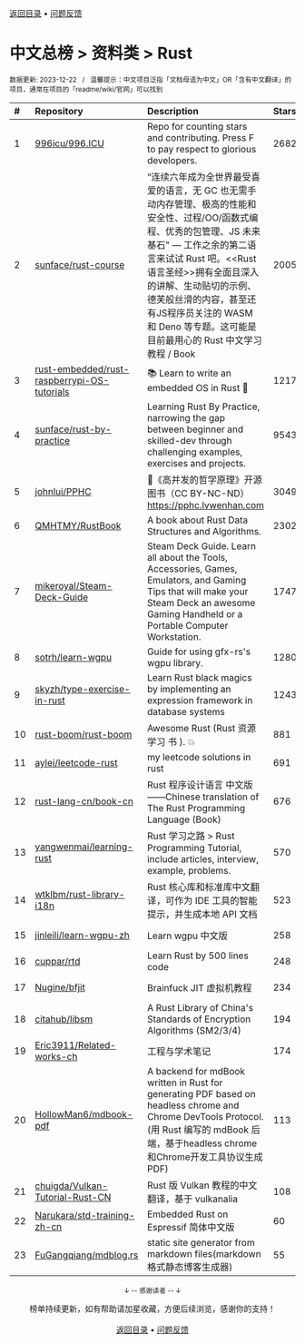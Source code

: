 <a href="https://gitee.com/GrowingGit/GitHub-Chinese-Top-Charts#github中文排行榜">返回目录</a> • <a href="/content/docs/feedback.md">问题反馈</a>

# 中文总榜 > 资料类 > Rust
<sub>数据更新: 2023-12-22&nbsp;&nbsp;&nbsp;/&nbsp;&nbsp;&nbsp;温馨提示：中文项目泛指「文档母语为中文」OR「含有中文翻译」的项目，通常在项目的「readme/wiki/官网」可以找到</sub>

|#|Repository|Description|Stars|Updated|
|:-|:-|:-|:-|:-|
|1|[996icu/996.ICU](https://github.com/996icu/996.ICU)|Repo for counting stars and contributing. Press F to pay respect to glorious developers.|268284|2023-12-13|
|2|[sunface/rust-course](https://github.com/sunface/rust-course)|“连续六年成为全世界最受喜爱的语言，无 GC 也无需手动内存管理、极高的性能和安全性、过程/OO/函数式编程、优秀的包管理、JS 未来基石" — 工作之余的第二语言来试试 Rust 吧。<<Rust语言圣经>>拥有全面且深入的讲解、生动贴切的示例、德芙般丝滑的内容，甚至还有JS程序员关注的 WASM 和 Deno 等专题。这可能是目前最用心的 Rust 中文学习教程 / Book |20054|2023-12-20|
|3|[rust-embedded/rust-raspberrypi-OS-tutorials](https://github.com/rust-embedded/rust-raspberrypi-OS-tutorials)|:books: Learn to write an embedded OS in Rust :crab:|12174|2023-12-14|
|4|[sunface/rust-by-practice](https://github.com/sunface/rust-by-practice)|Learning Rust By Practice,  narrowing the gap between beginner and skilled-dev through challenging examples, exercises and projects.|9543|2023-12-21|
|5|[johnlui/PPHC](https://github.com/johnlui/PPHC)|📙《高并发的哲学原理》开源图书（CC BY-NC-ND）https://pphc.lvwenhan.com|3049|2023-11-08|
|6|[QMHTMY/RustBook](https://github.com/QMHTMY/RustBook)|A book about Rust Data Structures and Algorithms.|2302|2023-07-04|
|7|[mikeroyal/Steam-Deck-Guide](https://github.com/mikeroyal/Steam-Deck-Guide)|Steam Deck Guide. Learn all about the Tools, Accessories, Games, Emulators, and Gaming Tips that will make your Steam Deck an awesome Gaming Handheld or a Portable Computer Workstation. |1747|2023-12-14|
|8|[sotrh/learn-wgpu](https://github.com/sotrh/learn-wgpu)|Guide for using gfx-rs's wgpu library.|1280|2023-12-16|
|9|[skyzh/type-exercise-in-rust](https://github.com/skyzh/type-exercise-in-rust)|Learn Rust black magics by implementing an expression framework in database systems|1243|2023-12-16|
|10|[rust-boom/rust-boom](https://github.com/rust-boom/rust-boom)|Awesome Rust (Rust 资源   学习   书 ). 💥|881|2023-11-18|
|11|[aylei/leetcode-rust](https://github.com/aylei/leetcode-rust)|my leetcode solutions in rust|691|2023-06-26|
|12|[rust-lang-cn/book-cn](https://github.com/rust-lang-cn/book-cn)|Rust  程序设计语言 中文版——Chinese translation of The Rust Programming Language (Book)|676|2023-09-27|
|13|[yangwenmai/learning-rust](https://github.com/yangwenmai/learning-rust)|Rust 学习之路 > Rust Programming Tutorial, include articles, interview, example, problems.|570|2023-07-07|
|14|[wtklbm/rust-library-i18n](https://github.com/wtklbm/rust-library-i18n)|Rust 核心库和标准库中文翻译，可作为 IDE 工具的智能提示，并生成本地 API 文档|523|2023-07-27|
|15|[jinleili/learn-wgpu-zh](https://github.com/jinleili/learn-wgpu-zh)|Learn wgpu 中文版|258|2023-12-07|
|16|[cuppar/rtd](https://github.com/cuppar/rtd)|Learn Rust by 500 lines code|248|2023-09-05|
|17|[Nugine/bfjit](https://github.com/Nugine/bfjit)|Brainfuck JIT 虚拟机教程|234|2023-10-19|
|18|[citahub/libsm](https://github.com/citahub/libsm)|A Rust Library of China's Standards of Encryption Algorithms (SM2/3/4)|194|2023-07-30|
|19|[Eric3911/Related-works-ch](https://github.com/Eric3911/Related-works-ch)|工程与学术笔记|174|2023-10-03|
|20|[HollowMan6/mdbook-pdf](https://github.com/HollowMan6/mdbook-pdf)|A backend for mdBook written in Rust for generating PDF based on headless chrome and Chrome DevTools Protocol. (用 Rust 编写的 mdBook 后端，基于headless chrome和Chrome开发工具协议生成PDF)|113|2023-12-13|
|21|[chuigda/Vulkan-Tutorial-Rust-CN](https://github.com/chuigda/Vulkan-Tutorial-Rust-CN)|Rust 版 Vulkan 教程的中文翻译，基于 vulkanalia|108|2023-10-13|
|22|[Narukara/std-training-zh-cn](https://github.com/Narukara/std-training-zh-cn)|Embedded Rust on Espressif 简体中文版|60|2023-12-04|
|23|[FuGangqiang/mdblog.rs](https://github.com/FuGangqiang/mdblog.rs)|static site generator from markdown files(markdown 格式静态博客生成器)|55|2023-09-04|

<div align="center">
    <p><sub>↓ -- 感谢读者 -- ↓</sub></p>
    榜单持续更新，如有帮助请加星收藏，方便后续浏览，感谢你的支持！
</div>

<br/>

<div align="center"><a href="https://gitee.com/GrowingGit/GitHub-Chinese-Top-Charts#github中文排行榜">返回目录</a> • <a href="/content/docs/feedback.md">问题反馈</a></div>
